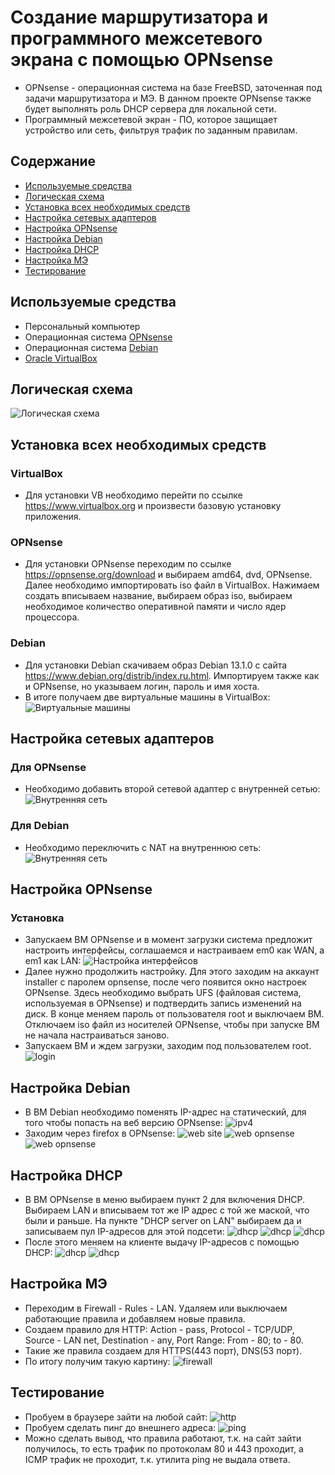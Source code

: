 # Создание маршрутизатора и программного межсетевого экрана с помощью OPNsense
- OPNsense - операционная система на базе FreeBSD, заточенная под задачи маршрутизатора и МЭ. В данном проекте OPNsense также будет выполнять роль DHCP сервера для локальной сети.
- Программный межсетевой экран - ПО, которое защищает устройство или сеть, фильтруя трафик по заданным правилам.

## Содержание
- [Используемые средства](#используемые-средства)
- [Логическая схема](#логическая-схема)
- [Установка всех необходимых средств](#установка-всех-необходимых-средств)
- [Настройка сетевых адаптеров](#настройка-сетевых-адаптеров)
- [Настройка OPNsense](#настройка-opnsense)
- [Настройка Debian](#настройка-debian)
- [Настройка DHCP](#настройка-dhcp)
- [Настройка МЭ](#настройка-мэ)
- [Тестирование](#тестирование)

## Используемые средства
- Персональный компьютер
- Операционная система [OPNsense](https://opnsense.org/download)
- Операционная система [Debian](https://www.debian.org/distrib/index.ru.html)
- [Oracle VirtualBox](https://www.virtualbox.org)


## Логическая схема
![Логическая схема]()


## Установка всех необходимых средств
### VirtualBox
- Для установки VB необходимо перейти по ссылке https://www.virtualbox.org и произвести базовую установку приложения.
### OPNsense
- Для установки OPNsense переходим по ссылке https://opnsense.org/download и выбираем amd64, dvd, OPNsense. Далее необходимо импортировать iso файл в VirtualBox. Нажимаем создать вписываем название, выбираем образ iso, выбираем необходимое количество оперативной памяти и число ядер процессора.
### Debian
- Для установки Debian скачиваем образ Debian 13.1.0 с сайта https://www.debian.org/distrib/index.ru.html. Импортируем также как и OPNsense, но указываем логин, пароль и имя хоста.
- В итоге получаем две виртуальные машины в VirtualBox:
![Виртуальные машины]()

## Настройка сетевых адаптеров
### Для OPNsense
- Необходимо добавить второй сетевой адаптер с внутренней сетью:
![Внутренняя сеть]()
### Для Debian
- Необходимо переключить с NAT на внутреннюю сеть:
![Внутренняя сеть]()
## Настройка OPNsense
### Установка
- Запускаем ВМ OPNsense и в момент загрузки система предложит настроить интерфейсы, соглашаемся и настраиваем em0 как WAN, а em1 как LAN:
![Настройка интерфейсов]()
- Далее нужно продолжить настройку. Для этого заходим на аккаунт installer с паролем opnsense, после чего появится окно настроек OPNsense. Здесь необходимо выбрать UFS (файловая система, используемая в OPNsense) и подтвердить запись изменений на диск. В конце меняем пароль от пользователя root и выключаем ВМ. Отключаем iso файл из носителей OPNsense, чтобы при запуске ВМ не начала настраиваться заново.
- Запускаем ВМ и ждем загрузки, заходим под пользователем root.
![login]()
## Настройка Debian
- В ВМ Debian необходимо поменять IP-адрес на статический, для того чтобы попасть на веб версию OPNsense:
![ipv4]()
- Заходим через firefox в OPNsense:
![web site]()
![web opnsense]()
![web opnsense]()


## Настройка DHCP
- В ВМ OPNsense в меню выбираем пункт 2 для включения DHCP. Выбираем LAN и вписываем тот же IP адрес с той же маской, что были и раньше. На пункте "DHCP server on LAN" выбираем да и записываем пул IP-адресов для этой подсети:
![dhcp]()
![dhcp]()
![dhcp]()
- После этого меняем на клиенте выдачу IP-адресов с помощью DHCP:
![dhcp]()
![dhcp]()
## Настройка МЭ
- Переходим в Firewall - Rules - LAN. Удаляем или выключаем работающие правила и добавляем новые правила.
- Создаем правило для HTTP: Action - pass, Protocol - TCP/UDP, Source - LAN net, Destination - any, Port Range: From - 80; to - 80.
- Такие же правила создаем для HTTPS(443 порт), DNS(53 порт).
- По итогу получим такую картину:
![firewall]()
## Тестирование
- Пробуем в браузере зайти на любой сайт:
![http]()
- Пробуем сделать пинг до внешнего адреса:
![ping]()
- Можно сделать вывод, что правила работают, т.к. на сайт зайти получилось, то есть трафик по протоколам 80 и 443 проходит, а ICMP трафик не проходит, т.к. утилита ping не выдала ответа.













